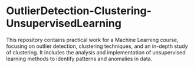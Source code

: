 # OutlierDetection-Clustering-UnsupervisedLearning
This repository contains practical work for a Machine Learning course, focusing on outlier detection, clustering techniques, and an in-depth study of clustering. It includes the analysis and implementation of unsupervised learning methods to identify patterns and anomalies in data.
